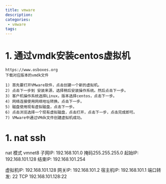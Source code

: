 ```yaml
---
title: vmware
description:
categories:
 - vmware
tags:
---
```


# 1. 通过vmdk安装centos虚拟机
```
https://www.osboxes.org
下载对应版本的vmdk文件
```
```
1) 首先要打开VMware软件，点击创建一个新的虚拟机。
2) 点击下一步到 安装来源，选择稍后安装操作系统。然后点击下一步。
3) 客户机操作系统选择Linux，版本选择centos，点击下一步。
4) 网络连接使用网络地址转换。点击下一步。
5) 磁盘使用现有虚拟磁盘，点击下一步。
6) 点击浏览选择一个现有虚拟磁盘，点击打开，点击下一步，点击完成即可。
7) VMware中通过VMdk文件创建虚拟机成功。
```

# 1. nat ssh

nat 模式
vmnet8
子网IP: 192.168.101.0 掩码255.255.255.0
起始IP: 192.168.101.128
结束IP: 192.168.101.254

虚拟机IP: 192.168.101.128
网关IP: 192.168.101.2
宿主机IP: 192.168.101.1
端口转发: 22 TCP 192.168.101.128:22
